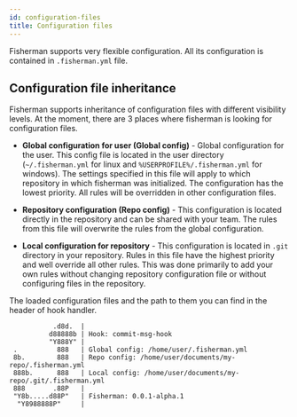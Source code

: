 ```yaml
---
id: configuration-files
title: Configuration files
---
```


Fisherman supports very flexible configuration. All its configuration is
contained in `.fisherman.yml` file.

## Configuration file inheritance

Fisherman supports inheritance of configuration files with different visibility levels.
At the moment, there are 3 places where fisherman is looking for configuration files.

- **Global configuration for user (Global config)** - Global configuration for
  the user. This config file is located in the user directory (`~/.fisherman.yml`
  for linux and `%USERPROFILE%/.fisherman.yml` for windows). The settings specified
  in this file will apply to which repository in which fisherman was initialized.
  The configuration has the lowest priority. All rules will be overridden in other
  configuration files.

- **Repository configuration (Repo config)** - This configuration is located directly
  in the repository and can be shared with your team. The rules from this file will
  overwrite the rules from the global configuration.

- **Local configuration for repository** - This configuration is located in `.git`
  directory in your repository. Rules in this file have the highest priority and
  well override all other rules. This was done primarily to add your own rules without
  changing repository configuration file or without configuring files in the repository.

The loaded configuration files and the path to them you can find in the header of
hook handler.

``` text
           .d8d.  |
          d88888b | Hook: commit-msg-hook
          "Y888Y" |
 .          888   | Global config: /home/user/.fisherman.yml
 8b.        888   | Repo config: /home/user/documents/my-repo/.fisherman.yml
 888b.      888   | Local config: /home/user/documents/my-repo/.git/.fisherman.yml
 888       .88P   |
 "Y8b.....d88P"   | Fisherman: 0.0.1-alpha.1
  "Y8988888P"     |
```

